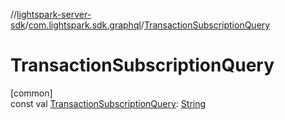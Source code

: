 //[lightspark-server-sdk](../../index.md)/[com.lightspark.sdk.graphql](index.md)/[TransactionSubscriptionQuery](-transaction-subscription-query.md)

# TransactionSubscriptionQuery

[common]\
const val [TransactionSubscriptionQuery](-transaction-subscription-query.md): [String](https://kotlinlang.org/api/latest/jvm/stdlib/kotlin/-string/index.html)
